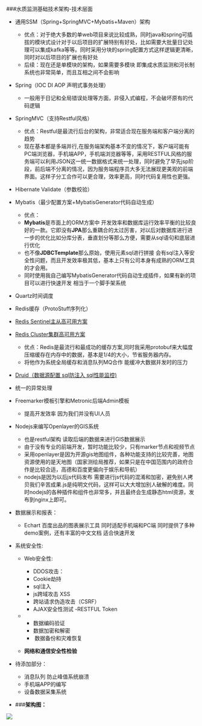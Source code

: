 ###水质监测基础技术架构-技术层面
- 通用SSM（Spring+SpringMVC+Mybatis+Maven）架构

  - 优点：对于绝大多数的单web项目来说比较成熟，同时java和spring可插拔的模块式设计对于以后项目的扩展特别有好处，比如需要大批量日记处理可以集成kafka等等。同时采用分块的spring配置方式这样逻辑更清晰，同时对以后项目的扩展也有好处
  - 后续：现在还是单模块的架构，如果需要多模块 即集成水质监测和河长制系统也非常简单，而且互相之间不会影响

- Spring（IOC DI AOP 声明式事务处理）

  - 一般用于日记和全局错误处理等方面，非侵入式编程，不会破坏原有的代码逻辑

- SpringMVC（支持Restful风格）

  - 优点：Restful是最流行后台的架构，非常适合现在服务端和客户端分离的趋势
  - 现在基本都是多端并行,在服务端架构基本不变的情况下，客户端可能有PC端浏览器，手机端APP，手机端浏览器等等，采用RESTFUL风格的服务端可以利用JSON这一统一数据格式来统一处理，同时避免了早先jsp阶段，前后端不分离的情况，因为服务端程序员大多无法展现更美观的前端界面。这样子分工合作可以更合理，效率更高，同时代码复用性也更强。

- Hibernate Validate（参数校验）

- Mybatis（最少配置方案+MybatisGenerator代码自动生成）

  - 优点：
  - **Mybatis**是市面上的ORM方案中 开发效率和数据库运行效率平衡的比较良好的一款。它即没有**JPA**那么重耦合的太过厉害，对以后对数据库进行进一步的优化比如分库分表，垂直划分等那么方便，需要从sql语句和底层进行优化
  - 也不像**JDBCTemplate**那么原始，使用元素sql进行拼接 会有sql注入等安全性问题，而且开发效率极其低，基本上只有公司本身有成熟的ORM工具的才会用。
  - 同时使用我自己编写MybatisGenerator代码自动生成插件，如果有新的项目可以进行快速开发 相当于一个脚手架系统

- Quartz时间调度

- Redis缓存（ProtoStuff序列化）

- [Redis Sentinel主从高可用方案](http://wosyingjun.iteye.com/blog/2289593)

- [Redis Cluster集群高可用方案](http://wosyingjun.iteye.com/blog/2289220)

  - 优点：Redis是最流行和最成功的缓存方案,同时我采用protobuf来大幅度压缩缓存在内存中的数据，基本是1/4的大小，节省服务器内存。
  - 将他作为系统全局缓存和消息队列MQ合作 能缓冲大数据并发时的压力

- [Druid（数据源配置 sql防注入 sql性能监控)](http://wosyingjun.iteye.com/blog/2306139)

- 统一的异常处理

- Freemarker模板引擎和Metronic后端Admin模板

  - 提高开发效率 因为我们并没有UI人员

- Nodejs来编写Openlayer的GIS系统

  - 也是restful架构 读取后端的数据来进行GIS数据展示
  - 由于没有专业的前端开发，暂时功能比较少，只有marker节点和视频节点
  - 采用openlayer是因为开源gis地图组件，各种功能支持的比较完善，地图资源使用的是天地图（国家测绘局推荐，如果只是在中国范围内的政府合作是比较合适，高德和百度更偏向于娱乐和导航）
  - nodejs是因为以后js代码发布 需要进行js代码的混淆和加密，避免别人拷贝我们辛苦成果.js是纯明文代码，这样可以大大增加别人破解的难度。同时nodejs的各种插件和组件也非常多，并且最终会生成静态html资源，发布到nginx上即可。

- 数据展示和报表：

  - Echart 百度出品的图表展示工具 同时适配手机端和PC端 同时提供了多种demo案例，还有丰富的中文文档 适合快速开发

- 系统安全性:

  - Web安全性:



    - DDOS攻击：
    - Cookie劫持
    - sql注入
    - js跨域攻击 XSS 
    - 跨站请求伪造攻击（CSRF） 
    - AJAX安全性测试 -RESTFUL Token

  - - 数据编码验证 
    - 数据加密和解密 
    -  数据备份和灾难恢复 

  - **网络和通信安全性检验** 

- 待添加部分：

  - 消息队列 防止峰值系统崩溃
  - 手机端APP的编写
  - 设备数据采集系统

- ###**架构图：**

![](http://i.imgur.com/vc6iu0X.png)